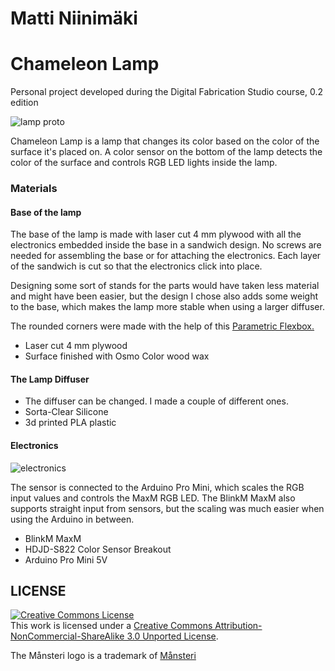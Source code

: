 # Matti Niinimäki
# Chameleon Lamp

Personal project developed during the Digital Fabrication Studio course, 0.2 edition

<img alt="lamp proto" src="https://raw.github.com/DigitalFabricationStudio/Project_0.2/master/matti.niinimaki/finalproject/images/proto005.jpg" />

Chameleon Lamp is a lamp that changes its color based on the color of the surface it's placed on. A color sensor on the bottom of the lamp detects the color of the surface and controls RGB LED lights inside the lamp.

### Materials

#### Base of the lamp

The base of the lamp is made with laser cut 4 mm plywood with all the electronics embedded inside the base in a sandwich design. No screws are needed for assembling the base or for attaching the electronics. Each layer of the sandwich is cut so that the electronics click into place.

Designing some sort of stands for the parts would have taken less material and might have been easier, but the design I chose also adds some weight to the base, which makes the lamp more stable when using a larger diffuser.

The rounded corners were made with the help of this <a href="http://www.thingiverse.com/thing:17240">Parametric Flexbox.</a>

<ul>
	<li>Laser cut 4 mm plywood</li>
	<li>Surface finished with Osmo Color wood wax</li>
</ul>

#### The Lamp Diffuser
<ul>
	<li>The diffuser can be changed. I made a couple of different ones.</li>
	<li>Sorta-Clear Silicone</li>
	<li>3d printed PLA plastic</li>
</ul>

#### Electronics
<img alt="electronics" src="https://raw.github.com/DigitalFabricationStudio/Project_0.2/master/matti.niinimaki/finalproject/images/proto001.jpg" />

The sensor is connected to the Arduino Pro Mini, which scales the RGB input values and controls the MaxM RGB LED. The BlinkM MaxM also supports straight input from sensors, but the scaling was much easier when using the Arduino in between.

<ul>
	<li>BlinkM MaxM</li>
	<li>HDJD-S822 Color Sensor Breakout</li>
	<li>Arduino Pro Mini 5V</li>
</ul>


## LICENSE
<a rel="license" href="http://creativecommons.org/licenses/by-nc-sa/3.0/deed.en_US"><img alt="Creative Commons License" style="border-width:0" src="http://i.creativecommons.org/l/by-nc-sa/3.0/88x31.png" /></a><br />This work is licensed under a <a rel="license" href="http://creativecommons.org/licenses/by-nc-sa/3.0/deed.en_US">Creative Commons Attribution-NonCommercial-ShareAlike 3.0 Unported License</a>.

The Månsteri logo is a trademark of <a href="http://mansteri.com/">Månsteri </a>